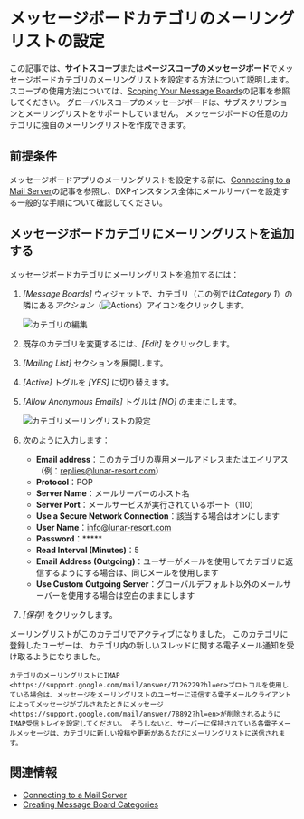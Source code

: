 # メッセージボードカテゴリのメーリングリストの設定

この記事では、**サイトスコープ**または**ページスコープのメッセージボード**でメッセージボードカテゴリのメーリングリストを設定する方法について説明します。 スコープの使用方法については、[Scoping Your Message Boards](./scoping-your-message-boards.md)の記事を参照してください。 グローバルスコープのメッセージボードは、サブスクリプションとメーリングリストをサポートしていません。 メッセージボードの任意のカテゴリに独自のメーリングリストを作成できます。

## 前提条件

メッセージボードアプリのメーリングリストを設定する前に、[Connecting to a Mail Server](../../../installation-and-upgrades/setting-up-liferay/configuring-mail/connecting-to-a-mail-server.md)の記事を参照し、DXPインスタンス全体にメールサーバーを設定する一般的な手順について確認してください。

## メッセージボードカテゴリにメーリングリストを追加する

メッセージボードカテゴリにメーリングリストを追加するには：

1.  *[Message Boards]* ウィジェットで、カテゴリ（この例では*Category 1*）の隣にある*アクション*（![Actions](../../../images/icon-actions.png)）アイコンをクリックします。

    ![カテゴリの編集](./configuring-a-message-boards-category-mailing-list/images/02.png)

2.  既存のカテゴリを変更するには、*[Edit]* をクリックします。

3.  *[Mailing List]* セクションを展開します。

4.  *[Active]* トグルを *[YES]* に切り替えます。

5.  *[Allow Anonymous Emails]* トグルは *[NO]* のままにします。

    ![カテゴリメーリングリストの設定](./configuring-a-message-boards-category-mailing-list/images/01.png)

6.  次のように入力します：

      - **Email address**：このカテゴリの専用メールアドレスまたはエイリアス（例：<replies@lunar-resort.com>）
      - **Protocol**：POP
      - **Server Name**：メールサーバーのホスト名
      - **Server Port**：メールサービスが実行されているポート（110）
      - **Use a Secure Network Connection**：該当する場合はオンにします
      - **User Name**：<info@lunar-resort.com>
      - **Password**：\*\*\*\*\*
      - **Read Interval (Minutes)**：5
      - **Email Address (Outgoing)**：ユーザーがメールを使用してカテゴリに返信するようにする場合は、同じメールを使用します
      - **Use Custom Outgoing Server**：グローバルデフォルト以外のメールサーバーを使用する場合は空白のままにします

7.  *[保存]* をクリックします。

メーリングリストがこのカテゴリでアクティブになりました。 このカテゴリに登録したユーザーは、カテゴリ内の新しいスレッドに関する電子メール通知を受け取るようになりました。

```{important}
カテゴリのメーリングリストにIMAP <https://support.google.com/mail/answer/7126229?hl=en>プロトコルを使用している場合は、メッセージをメーリングリストのユーザーに送信する電子メールクライアントによってメッセージがプルされたときにメッセージ<https://support.google.com/mail/answer/78892?hl=en>が削除されるようにIMAP受信トレイを設定してください。 そうしないと、サーバーに保持されている各電子メールメッセージは、カテゴリに新しい投稿や更新があるたびにメーリングリストに送信されます。
```

## 関連情報

  - [Connecting to a Mail Server](../../../installation-and-upgrades/setting-up-liferay/configuring-mail/connecting-to-a-mail-server.md)
  - [Creating Message Board Categories](./creating-message-boards-categories.md)
